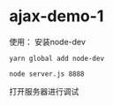 # ajax-demo-1
使用：
安装node-dev
```
yarn global add node-dev
```
```
node server.js 8888
```
打开服务器进行调试
